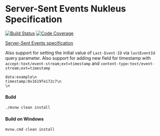 # Server-Sent Events Nukleus Specification

[![Build Status][build-status-image]][build-status]
[![Code Coverage][code-coverage-image]][code-coverage]

[Server-Sent Events specification](https://html.spec.whatwg.org/multipage/server-sent-events.html#server-sent-events)

Also support for setting the initial value of `Last-Event-ID` via `lastEventId` query parameter. 
Also support for adding new field for timestamp with `accept:text/event-stream;ext=timestamp` and `content-type:text/event-stream;ext=timestamp`

```
data:example\n
timestamp:0x1619fe172c7\n
\n
```

#### Build
```bash
./mvnw clean install
```
#### Build on Windows
```bash
mvnw.cmd clean install
```

[build-status-image]: https://github.com/reaktivity/nukleus-sse.spec/workflows/build/badge.svg
[build-status]: https://github.com/reaktivity/nukleus-sse.spec/actions
[code-coverage-image]: https://codecov.io/gh/reaktivity/nukleus-sse.spec/branch/develop/graph/badge.svg
[code-coverage]: https://codecov.io/gh/reaktivity/nukleus-sse.spec
